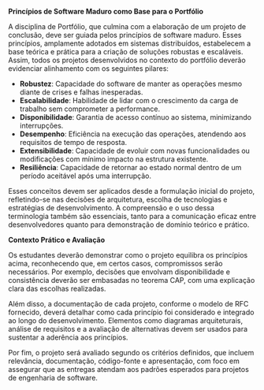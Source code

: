 
**Princípios de Software Maduro como Base para o Portfólio**

A disciplina de Portfólio, que culmina com a elaboração de um projeto de conclusão, deve ser guiada pelos princípios de software maduro. Esses princípios, amplamente adotados em sistemas distribuídos, estabelecem a base teórica e prática para a criação de soluções robustas e escaláveis. Assim, todos os projetos desenvolvidos no contexto do portfólio deverão evidenciar alinhamento com os seguintes pilares:

- **Robustez**: Capacidade do software de manter as operações mesmo diante de crises e falhas inesperadas.
- **Escalabilidade**: Habilidade de lidar com o crescimento da carga de trabalho sem comprometer a performance.
- **Disponibilidade**: Garantia de acesso contínuo ao sistema, minimizando interrupções.
- **Desempenho**: Eficiência na execução das operações, atendendo aos requisitos de tempo de resposta.
- **Extensibilidade**: Capacidade de evoluir com novas funcionalidades ou modificações com mínimo impacto na estrutura existente.
- **Resiliência**: Capacidade de retornar ao estado normal dentro de um período aceitável após uma interrupção.

Esses conceitos devem ser aplicados desde a formulação inicial do projeto, refletindo-se nas decisões de arquitetura, escolha de tecnologias e estratégias de desenvolvimento. A compreensão e o uso dessa terminologia também são essenciais, tanto para a comunicação eficaz entre desenvolvedores quanto para demonstração de domínio teórico e prático.

**Contexto Prático e Avaliação**

Os estudantes deverão demonstrar como o projeto equilibra os princípios acima, reconhecendo que, em certos casos, compromissos serão necessários. Por exemplo, decisões que envolvam disponibilidade e consistência deverão ser embasadas no teorema CAP, com uma explicação clara das escolhas realizadas.

Além disso, a documentação de cada projeto, conforme o modelo de RFC fornecido, deverá detalhar como cada princípio foi considerado e integrado ao longo do desenvolvimento. Elementos como diagramas arquiteturais, análise de requisitos e a avaliação de alternativas devem ser usados para sustentar a aderência aos princípios.

Por fim, o projeto será avaliado segundo os critérios definidos, que incluem relevância, documentação, código-fonte e apresentação, com foco em assegurar que as entregas atendam aos padrões esperados para projetos de engenharia de software.
